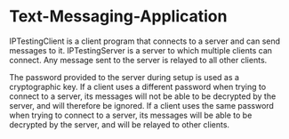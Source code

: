 # Text-Messaging-Application

IPTestingClient is a client program that connects to a server and can send messages to it.
IPTestingServer is a server to which multiple clients can connect. Any message sent to the server is relayed to all other clients.

The password provided to the server during setup is used as a cryptographic key.
If a client uses a different password when trying to connect to a server, its messages will not be able to be decrypted by the server, and will therefore be ignored.
If a client uses the same password when trying to connect to a server, its messages will be able to be decrypted by the server, and will be relayed to other clients.
